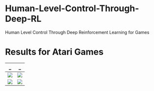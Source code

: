 # Human-Level-Control-Through-Deep-RL
Human Level Control Through Deep Reinforcement Learning for Games


# Results for Atari Games
|_|_|
|:---:|:---:|
![](Figures/FetchReach-v2.png)| ![](Figures/FetchPush-v2.png)|
![](Figures/FetchPickAndPlace-v2.png)| ![](Figures/FetchSlide-v2.png)|
